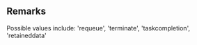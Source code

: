 ## Remarks  
 Possible values include: 'requeue', 'terminate', 'taskcompletion',             'retaineddata'